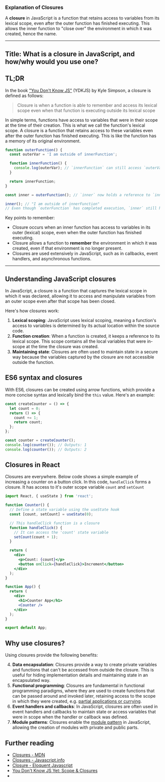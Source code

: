 ### Explanation of Closures

A **closure** in JavaScript is a function that retains access to variables from its lexical scope, even after the outer function has finished executing. This allows the inner function to "close over" the environment in which it was created, hence the name.


---
Title: What is a closure in JavaScript, and how/why would you use one?
---

## TL;DR

In the book ["You Don't Know JS"](https://github.com/getify/You-Dont-Know-JS/tree/2nd-ed/scope-closures) (YDKJS) by Kyle Simpson, a closure is defined as follows:

> Closure is when a function is able to remember and access its lexical scope even when that function is executing outside its lexical scope

In simple terms, functions have access to variables that were in their scope at the time of their creation. This is what we call the function's lexical scope. A closure is a function that retains access to these variables even after the outer function has finished executing. This is like the function has a memory of its original environment.

```js
function outerFunction() {
  const outerVar = 'I am outside of innerFunction';

  function innerFunction() {
    console.log(outerVar); // `innerFunction` can still access `outerVar`.
  }

  return innerFunction;
}

const inner = outerFunction(); // `inner` now holds a reference to `innerFunction`.

inner(); // "I am outside of innerFunction"
// Even though `outerFunction` has completed execution, `inner` still has access to variables defined inside `outerFunction`.
```

Key points to remember:

- Closure occurs when an inner function has access to variables in its outer (lexical) scope, even when the outer function has finished executing.
- Closure allows a function to **remember** the environment in which it was created, even if that environment is no longer present.
- Closures are used extensively in JavaScript, such as in callbacks, event handlers, and asynchronous functions.

---

## Understanding JavaScript closures

In JavaScript, a closure is a function that captures the lexical scope in which it was declared, allowing it to access and manipulate variables from an outer scope even after that scope has been closed.

Here's how closures work:

1. **Lexical scoping**: JavaScript uses lexical scoping, meaning a function's access to variables is determined by its actual location within the source code.
2. **Function creation**: When a function is created, it keeps a reference to its lexical scope. This scope contains all the local variables that were in-scope at the time the closure was created.
3. **Maintaining state**: Closures are often used to maintain state in a secure way because the variables captured by the closure are not accessible outside the function.

## ES6 syntax and closures

With ES6, closures can be created using arrow functions, which provide a more concise syntax and lexically bind the `this` value. Here's an example:

```js
const createCounter = () => {
  let count = 0;
  return () => {
    count += 1;
    return count;
  };
};

const counter = createCounter();
console.log(counter()); // Outputs: 1
console.log(counter()); // Outputs: 2
```

## Closures in React

Closures are everywhere. Below code shows a simple example of increasing a counter on a button click. In this code, `handleClick` forms a closure. It has access to it's outer scope variable `count` and `setCount`

```jsx
import React, { useState } from 'react';

function Counter() {
  // Define a state variable using the useState hook
  const [count, setCount] = useState(0);

  // This handleClick function is a closure
  function handleClick() {
    // It can access the 'count' state variable
    setCount(count + 1);
  }

  return (
    <div>
      <p>Count: {count}</p>
      <button onClick={handleClick}>Increment</button>
    </div>
  );
}

function App() {
  return (
    <div>
      <h1>Counter App</h1>
      <Counter />
    </div>
  );
}

export default App;
```

## Why use closures?

Using closures provide the following benefits:

4. **Data encapsulation**: Closures provide a way to create private variables and functions that can't be accessed from outside the closure. This is useful for hiding implementation details and maintaining state in an encapsulated way.
5. **Functional programming**: Closures are fundamental in functional programming paradigms, where they are used to create functions that can be passed around and invoked later, retaining access to the scope in which they were created, e.g. [partial applications or currying](https://medium.com/javascript-scene/curry-or-partial-application-8150044c78b8#.l4b6l1i3x).
6. **Event handlers and callbacks**: In JavaScript, closures are often used in event handlers and callbacks to maintain state or access variables that were in scope when the handler or callback was defined.
7. **Module patterns**: Closures enable the [module pattern](https://www.patterns.dev/vanilla/module-pattern) in JavaScript, allowing the creation of modules with private and public parts.

## Further reading

- [Closures - MDN](https://developer.mozilla.org/en-US/docs/Web/JavaScript/Closures)
- [Closures - Javascript.info](https://javascript.info/closure)
- [Closure - Eloquent Javascript](https://eloquentjavascript.net/03_functions.html)
- [You Don't Know JS Yet: Scope & Closures](https://github.com/getify/You-Dont-Know-JS/tree/2nd-ed/scope-closures)
- 